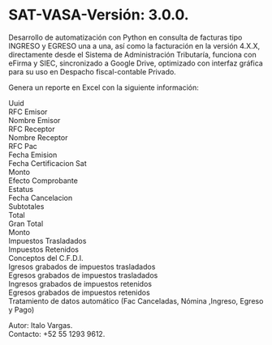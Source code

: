 # SAT-VASA-Versión: 3.0.0.    

Desarrollo de automatización con Python en consulta de facturas tipo INGRESO y EGRESO una a una, así como la facturación en la versión 4.X.X, directamente desde el Sistema de Administración Tributaría, funciona con eFirma y SIEC, sincronizado a Google Drive,  optimizado con interfaz gráfica para su uso  en Despacho fiscal-contable Privado.  

Genera un reporte en Excel con la siguiente información:  

Uuid  
RFC Emisor  
Nombre Emisor  
RFC Receptor  
Nombre Receptor  
RFC Pac  
Fecha Emision  
Fecha Certificacion Sat  
Monto  
Efecto Comprobante  
Estatus  
Fecha Cancelacion  
Subtotales  
Total  
Gran Total  
Monto  
Impuestos Trasladados  
Impuestos Retenidos  
Conceptos del C.F.D.I.  
Igresos grabados de impuestos trasladados  
Egresos grabados de impuestos trasladados  
Ingresos grabados de impuestos retenidos  
Egresos grabados de impuestos retenidos  
Tratamiento de datos automático (Fac Canceladas, Nómina ,Ingreso, Egreso y Pago)  





Autor: Italo Vargas.  
Contacto: +52 55 1293 9612.  


